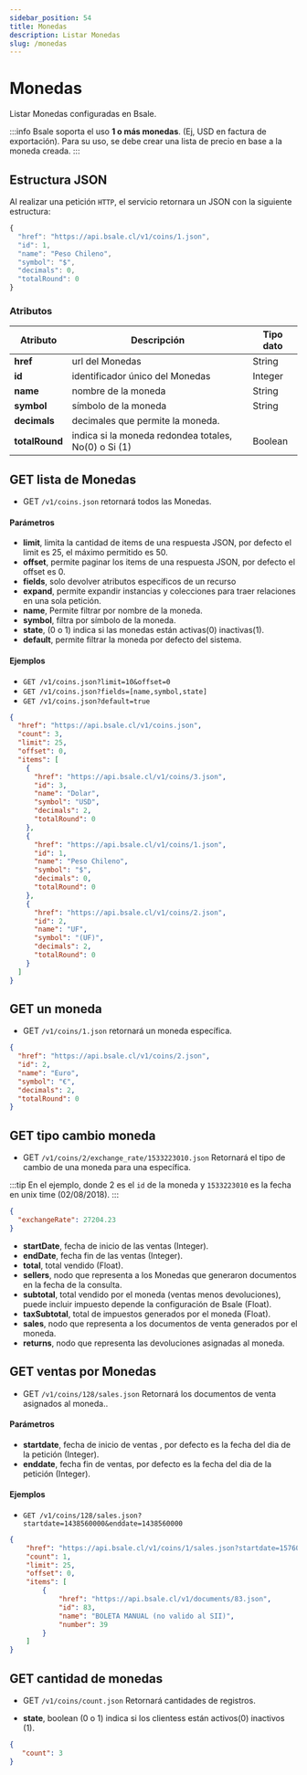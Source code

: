 ```yaml
---
sidebar_position: 54
title: Monedas
description: Listar Monedas
slug: /monedas
---
```



# Monedas
Listar Monedas configuradas en Bsale.


:::info
Bsale soporta el uso **1 o más monedas**. (Ej, USD en factura de exportación). Para su uso, se debe crear una lista de precio en base a la moneda creada.
:::

## Estructura JSON

Al realizar una petición `HTTP`, el servicio retornara un JSON con la siguiente estructura:

```js title="Response /coins/1.json"
{
  "href": "https://api.bsale.cl/v1/coins/1.json",
  "id": 1,
  "name": "Peso Chileno",
  "symbol": "$",
  "decimals": 0,
  "totalRound": 0
}
```

### Atributos
| Atributo      | Descripción | Tipo dato |
| ----------- | ----------- | ----------- |
| **href**      | url del Monedas     | String       |
| **id**   | identificador único del Monedas   | Integer |
| **name**   | nombre de la moneda | String |
| **symbol**   | símbolo de la moneda | String |
| **decimals**   | decimales que permite la moneda. | |
| **totalRound**   | indica si la moneda redondea totales, No(0) o Si (1) | Boolean |

## GET lista de Monedas
- GET `/v1/coins.json` retornará todos las Monedas.

#### Parámetros
- **limit**, limita la cantidad de items de una respuesta JSON, por defecto el limit es 25, el máximo permitido es 50.
- **offset**, permite paginar los items de una respuesta JSON, por defecto el offset es 0.
- **fields**, solo devolver atributos específicos de un recurso
- **expand**, permite expandir instancias y colecciones para traer relaciones en una sola petición.
- **name**, Permite filtrar por nombre de la moneda.
- **symbol**, filtra por símbolo de la moneda.
- **state**, (0 o 1) indica si las monedas están activas(0) inactivas(1).
- **default**, permite filtrar la moneda por defecto del sistema.
  
#### Ejemplos
- `GET /v1/coins.json?limit=10&offset=0`
- `GET /v1/coins.json?fields=[name,symbol,state]`
- `GET /v1/coins.json?default=true`

```json title="Response /coins.json "
{
  "href": "https://api.bsale.cl/v1/coins.json",
  "count": 3,
  "limit": 25,
  "offset": 0,
  "items": [
    {
      "href": "https://api.bsale.cl/v1/coins/3.json",
      "id": 3,
      "name": "Dolar",
      "symbol": "USD",
      "decimals": 2,
      "totalRound": 0
    },
    {
      "href": "https://api.bsale.cl/v1/coins/1.json",
      "id": 1,
      "name": "Peso Chileno",
      "symbol": "$",
      "decimals": 0,
      "totalRound": 0
    },
    {
      "href": "https://api.bsale.cl/v1/coins/2.json",
      "id": 2,
      "name": "UF",
      "symbol": "(UF)",
      "decimals": 2,
      "totalRound": 0
    }
  ]
}
```
## GET un moneda
- GET `/v1/coins/1.json` retornará un moneda específica.

```json title="Response /coins/2.json"
{
  "href": "https://api.bsale.cl/v1/coins/2.json",
  "id": 2,
  "name": "Euro",
  "symbol": "€",
  "decimals": 2,
  "totalRound": 0
}
```
## GET tipo cambio moneda
- GET `/v1/coins/2/exchange_rate/1533223010.json` Retornará el tipo de cambio de una moneda para una específica.

:::tip
En el ejemplo, donde 2 es el `id` de la moneda y `1533223010` es la fecha en unix time (02/08/2018).
:::

```json 
{
  "exchangeRate": 27204.23
}
```
- **startDate**, fecha de inicio de las ventas (Integer).
- **endDate**, fecha fin de las ventas (Integer).
- **total**, total vendido (Float).
- **sellers**, nodo que representa a los Monedas que generaron documentos en la fecha de la consulta.
- **subtotal**, total vendido por el moneda (ventas menos devoluciones), puede incluir impuesto depende la configuración de Bsale (Float).
- **taxSubtotal**, total de impuestos generados por el moneda (Float).
- **sales**, nodo que representa a los documentos de venta generados por el moneda.
- **returns**, nodo que representa las devoluciones asignadas al moneda.

## GET ventas por Monedas
- GET `/v1/coins/128/sales.json` Retornará los documentos de venta asignados al moneda..

#### Parámetros
- **startdate**, fecha de inicio de ventas , por defecto es la fecha del dia de la petición (Integer).
- **enddate**, fecha fin de ventas, por defecto es la fecha del dia de la petición (Integer).

#### Ejemplos
- `GET /v1/coins/128/sales.json?startdate=1438560000&enddate=1438560000`
  
```json 
{
    "href": "https://api.bsale.cl/v1/coins/1/sales.json?startdate=1576022400&enddate=1576022400",
    "count": 1,
    "limit": 25,
    "offset": 0,
    "items": [
        {
            "href": "https://api.bsale.cl/v1/documents/83.json",
            "id": 83,
            "name": "BOLETA MANUAL (no valido al SII)",
            "number": 39
        }
    ]
}
```
## GET cantidad de monedas
- GET `/v1/coins/count.json` Retornará cantidades de registros.

- **state**, boolean (0 o 1) indica si los clientess están activos(0) inactivos (1).
  
```json 
{
   "count": 3
}
```